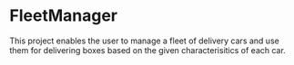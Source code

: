 # FleetManager

This project enables the user to manage a fleet of delivery cars and use them
for delivering boxes based on the given characterisitics of each car. 
